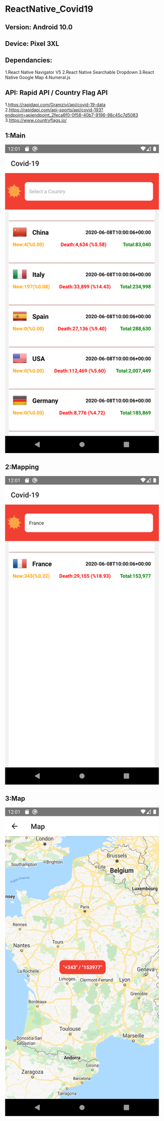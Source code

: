 # ReactNative_Covid19

## Version: Android 10.0  
## Device: Pixel 3XL 

## Dependancies: 
1.React Native Navigator V5 
2.React Native Searchable Dropdown 
3.React Native Google Map
4.Numeral.js

## API: Rapid API / Country Flag API
1.https://rapidapi.com/Gramzivi/api/covid-19-data   
2.https://rapidapi.com/api-sports/api/covid-193?endpoint=apiendpoint_2feca6f0-0f58-40b7-9196-98c45c7d5083
3.https://www.countryflags.io/
 
 ## 1:Main
![image](https://github.com/6vvvvvv/ReactNative_Covid19/blob/master/img/1.png)

## 2:Mapping
![image](https://github.com/6vvvvvv/ReactNative_Covid19/blob/master/img/2.png)

## 3:Map
![image](https://github.com/6vvvvvv/ReactNative_Covid19/blob/master/img/3.png)
